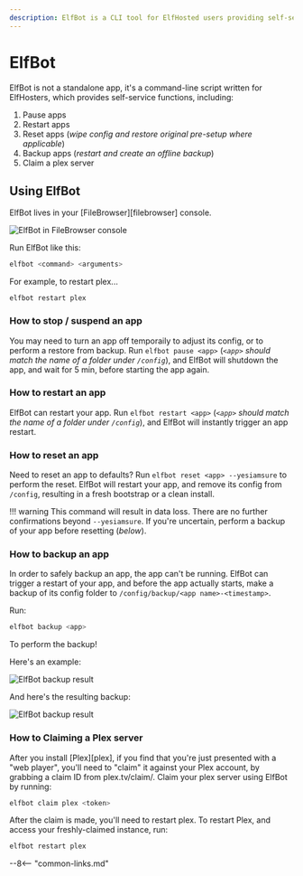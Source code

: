 ```yaml
---
description: ElfBot is a CLI tool for ElfHosted users providing self-service functions such as restarts, backups, and Plex claims
---
```

# ElfBot

ElfBot is not a standalone app, it's a command-line script written for ElfHosters, which provides self-service functions, including:

1. Pause apps
2. Restart apps
3. Reset apps (*wipe config and restore original pre-setup where applicable*)
4. Backup apps (*restart and create an offline backup*)
5. Claim a plex server

## Using ElfBot

ElfBot lives in your [FileBrowser][filebrowser] console. 

![ElfBot in FileBrowser console](/images/elfbot-filebrowser-console.png)

Run ElfBot like this:

```bash
elfbot <command> <arguments>
```

For example, to restart plex...

```
elfbot restart plex
```

### How to stop / suspend an app

You may need to turn an app off temporaily to adjust its config, or to perform a restore from backup. Run `elfbot pause <app>` (*`<app>` should match the name of a folder under `/config`*), and ElfBot will shutdown the app, and wait for 5 min, before starting the app again.

### How to restart an app

ElfBot can restart your app. Run `elfbot restart <app>` (*`<app>` should match the name of a folder under `/config`*), and ElfBot will instantly trigger an app restart.

### How to reset an app

Need to reset an app to defaults? Run `elfbot reset <app> --yesiamsure` to perform the reset. ElfBot will restart your app, and remove its config from `/config`, resulting in a fresh bootstrap or a clean install.

!!! warning
    This command will result in data loss. There are no further confirmations beyond `--yesiamsure`. If you're uncertain, perform a backup of your app before resetting (*below*).

### How to backup an app

In order to safely backup an app, the app can't be running. ElfBot can trigger a restart of your app, and before the app actually starts, make a backup of its config folder to `/config/backup/<app name>-<timestamp>`.

Run:

```bash
elfbot backup <app>
```

To perform the backup!

Here's an example:

![ElfBot backup result](/images/elfbot-backup-1.png)

And here's the resulting backup:

![ElfBot backup result](/images/elfbot-backup-2.png)

### How to Claiming a Plex server

After you install [Plex][plex], if you find that you're just presented with a "web player", you'll need to "claim" it against your Plex account, by grabbing a claim ID from plex.tv/claim/. Claim your plex server using ElfBot by running:

```bash
elfbot claim plex <token>
```

After the claim is made, you'll need to restart plex. To restart Plex, and access your freshly-claimed instance, run:

```bash
elfbot restart plex
```


--8<-- "common-links.md"